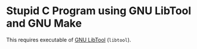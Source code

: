 # Stupid C Program using GNU LibTool and GNU Make

This requires executable of [GNU LibTool](https://www.gnu.org/software/libtool/) (`libtool`).
